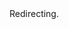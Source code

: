 <html>
<head><title>Redirecting</title></head>
<body>
Redirecting.
<script>
setInterval(function(){window.location="https://kutt.it/fake_np"},5000);
</script>
</body>
</html>
